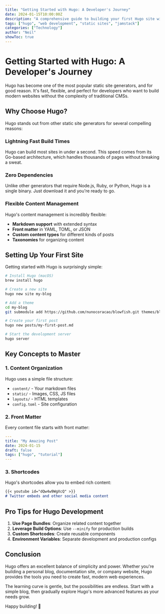 ```yaml
---
title: "Getting Started with Hugo: A Developer's Journey"
date: 2024-01-15T10:00:00Z
description: "A comprehensive guide to building your first Hugo site with practical tips and best practices for developers."
tags: ["hugo", "web development", "static sites", "jamstack"]
categories: ["Technology"]
author: "Neil"
showToc: true
---
```


# Getting Started with Hugo: A Developer's Journey

Hugo has become one of the most popular static site generators, and for good reason. It's fast, flexible, and perfect for developers who want to build modern websites without the complexity of traditional CMSs.

## Why Choose Hugo?

Hugo stands out from other static site generators for several compelling reasons:

### Lightning Fast Build Times
Hugo can build most sites in under a second. This speed comes from its Go-based architecture, which handles thousands of pages without breaking a sweat.

### Zero Dependencies
Unlike other generators that require Node.js, Ruby, or Python, Hugo is a single binary. Just download it and you're ready to go.

### Flexible Content Management
Hugo's content management is incredibly flexible:
- **Markdown support** with extended syntax
- **Front matter** in YAML, TOML, or JSON
- **Custom content types** for different kinds of posts
- **Taxonomies** for organizing content

## Setting Up Your First Site

Getting started with Hugo is surprisingly simple:

```bash
# Install Hugo (macOS)
brew install hugo

# Create a new site
hugo new site my-blog

# Add a theme
cd my-blog
git submodule add https://github.com/nunocoracao/blowfish.git themes/blowfish

# Create your first post
hugo new posts/my-first-post.md

# Start the development server
hugo server
```

## Key Concepts to Master

### 1. Content Organization
Hugo uses a simple file structure:
- `content/` - Your markdown files
- `static/` - Images, CSS, JS files
- `layouts/` - HTML templates
- `config.toml` - Site configuration

### 2. Front Matter
Every content file starts with front matter:

```yaml
---
title: "My Amazing Post"
date: 2024-01-15
draft: false
tags: ["hugo", "tutorial"]
---
```

### 3. Shortcodes
Hugo's shortcodes allow you to embed rich content:

```markdown
{{< youtube id="dQw4w9WgXcQ" >}}
# Twitter embeds and other social media content
```

## Pro Tips for Hugo Development

1. **Use Page Bundles**: Organize related content together
2. **Leverage Build Options**: Use `--minify` for production builds
3. **Custom Shortcodes**: Create reusable components
4. **Environment Variables**: Separate development and production configs

## Conclusion

Hugo offers an excellent balance of simplicity and power. Whether you're building a personal blog, documentation site, or company website, Hugo provides the tools you need to create fast, modern web experiences.

The learning curve is gentle, but the possibilities are endless. Start with a simple blog, then gradually explore Hugo's more advanced features as your needs grow.

Happy building! 🚀 